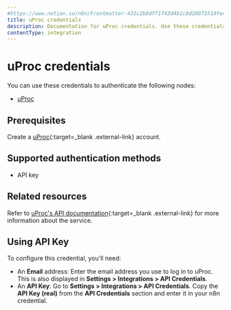 ```yaml
---
#https://www.notion.so/n8n/Frontmatter-432c2b8dff1f43d4b1c8d20075510fe4
title: uProc credentials
description: Documentation for uProc credentials. Use these credentials to authenticate uProc in n8n, a workflow automation platform.
contentType: integration
---
```


# uProc credentials

You can use these credentials to authenticate the following nodes:

- [uProc](/integrations/builtin/app-nodes/n8n-nodes-base.uproc/)

## Prerequisites

Create a [uProc](https://uproc.io){:target=_blank .external-link} account.

## Supported authentication methods

- API key

## Related resources

Refer to [uProc's API documentation](https://docs.uproc.io/api/){:target=_blank .external-link} for more information about the service.

## Using API Key

To configure this credential, you'll need:

- An **Email** address: Enter the email address you use to log in to uProc. This is also displayed in **Settings > Integrations > API Credentials**.
- An **API Key**: Go to **Settings > Integrations > API Credentials**. Copy the **API Key (real)** from the **API Credentials** section and enter it in your n8n credential.


